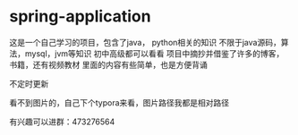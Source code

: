 # spring-application
这是一个自己学习的项目，包含了java， python相关的知识
不限于java源码，算法，mysql，jvm等知识
初中高级都可以看看
项目中摘抄并借鉴了许多的博客，书籍，还有视频教材
里面的内容有些简单，也是方便背诵

不定时更新

看不到图片的，自己下个typora来看，图片路径我都是相对路径

有兴趣可以进群：473276564
